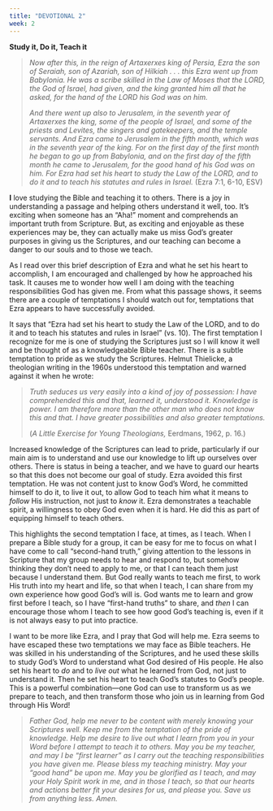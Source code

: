 ```yaml
---
title: "DEVOTIONAL 2"
week: 2
---
```


**Study it, Do it, Teach it**

> *Now after this, in the reign of Artaxerxes king of Persia, Ezra the
> son of Seraiah, son of Azariah, son of Hilkiah . . . this Ezra went up
> from Babylonia. He was a scribe skilled in the Law of Moses that the
> LORD, the God of Israel, had given, and the king granted him all that
> he asked, for the hand of the LORD his God was on him.*
>
> *And there went up also to Jerusalem, in the seventh year of
> Artaxerxes the king, some of the people of Israel, and some of the
> priests and Levites, the singers and gatekeepers, and the temple
> servants. And Ezra came to Jerusalem in the fifth month, which was in
> the seventh year of the king. For on the first day of the first month
> he began to go up from Babylonia, and on the first day of the fifth
> month he came to Jerusalem, for the good hand of his God was on him.
> For Ezra had set his heart to study the Law of the LORD, and to do it
> and to teach his statutes and rules in Israel.* (Ezra 7:1, 6-10, ESV)

**I** love studying the Bible and teaching it to others. There is a joy
in understanding a passage and helping others understand it well, too.
It’s exciting when someone has an “Aha!” moment and comprehends an
important truth from Scripture. But, as exciting and enjoyable as these
experiences may be, they can actually make us miss God’s greater
purposes in giving us the Scriptures, and our teaching can become a
danger to our souls and to those we teach.

As I read over this brief description of Ezra and what he set his heart
to accomplish, I am encouraged and challenged by how he approached his
task. It causes me to wonder how well I am doing with the teaching
responsibilities God has given me. From what this passage shows, it
seems there are a couple of temptations I should watch out for,
temptations that Ezra appears to have successfully avoided.

It says that “Ezra had set his heart to study the Law of the LORD, and
to do it and to teach his statutes and rules in Israel” (vs. 10). The
first temptation I recognize for me is one of studying the Scriptures
just so I will know it well and be thought of as a knowledgeable Bible
teacher. There is a subtle temptation to pride as we study the
Scriptures. Helmut Thielicke, a theologian writing in the 1960s
understood this temptation and warned against it when he wrote:

> *Truth seduces us very easily into a kind of joy of possession: I have
> comprehended this and that, learned it, understood it. Knowledge is
> power. I am therefore more than the other man who does not know this
> and that. I have greater possibilities and also greater temptations.*
>
> (*A Little Exercise for Young Theologians,* Eerdmans, 1962, p. 16.)

Increased knowledge of the Scriptures can lead to pride, particularly if
our main aim is to understand and use our knowledge to lift up ourselves
over others. There is status in being a teacher, and we have to guard
our hearts so that this does not become our goal of study. Ezra avoided
this first temptation. He was not content just to know God’s Word, he
committed himself to do it, to live it out, to allow God to teach him
what it means to *follow* His instruction, not just to *know* it. Ezra
demonstrates a teachable spirit, a willingness to obey God even when it
is hard. He did this as part of equipping himself to teach others.

This highlights the second temptation I face, at times, as I teach. When
I prepare a Bible study for a group, it can be easy for me to focus on
what I have come to call “second-hand truth,” giving attention to the
lessons in Scripture that my group needs to hear and respond to, but
somehow thinking they don’t need to apply to me, or that I can teach
them just because I understand them. But God really wants to teach me
first, to work His truth into my heart and life, so that when I teach, I
can share from my own experience how good God’s will is. God wants me to
learn and grow first before I teach, so I have “first-hand truths” to
share, and *then* I can encourage those whom I teach to see how good
God’s teaching is, even if it is not always easy to put into practice.

I want to be more like Ezra, and I pray that God will help me. Ezra
seems to have escaped these two temptations we may face as Bible
teachers. He was skilled in his understanding of the Scriptures, and he
used these skills to study God’s Word to understand what God desired of
His people. He also set his heart to *do* and to *live out* what he
learned from God, not just to understand it. Then he set his heart to
teach God’s statutes to God’s people. This is a powerful combination—one
God can use to transform us as we prepare to teach, and then transform
those who join us in learning from God through His Word!

> *Father God, help me never to be content with merely knowing your
> Scriptures well. Keep me from the temptation of the pride of
> knowledge. Help me desire to live out what I learn from you in your
> Word before I attempt to teach it to others. May you be my teacher,
> and may I be “first learner” as I carry out the teaching
> responsibilities you have given me. Please bless my teaching ministry.
> May your “good hand” be upon me. May you be glorified as I teach, and
> may your Holy Spirit work in me, and in those I teach, so that our
> hearts and actions better fit your desires for us, and please you.
> Save us from anything less. Amen.*
